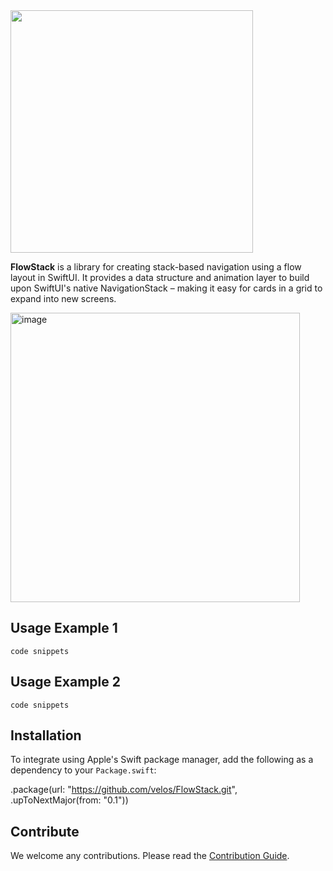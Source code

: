 <img src="[https://cdn.rawgit.com/lkzhao/Hero/427d5f2/Resources/Hero.svg](https://github.com/velos/FlowStack/assets/1665102/6f97b5e4-366e-4554-af95-87db15ad1150)https://github.com/velos/FlowStack/assets/1665102/6f97b5e4-366e-4554-af95-87db15ad1150" width="388"/>

**FlowStack** is a library for creating stack-based navigation using a flow layout in SwiftUI. It provides a data structure and animation layer to build upon SwiftUI's native NavigationStack – making it easy for cards in a grid to expand into new screens.

<img width="463" alt="image" src="https://github.com/velos/FlowStack/assets/1665102/93016629-0393-402f-b4fb-6eee08ccf312">

## Usage Example 1

```
code snippets
```

## Usage Example 2

```
code snippets
```

## Installation

To integrate using Apple's Swift package manager, add the following as a dependency to your `Package.swift`:

.package(url: "https://github.com/velos/FlowStack.git", .upToNextMajor(from: "0.1"))

## Contribute

We welcome any contributions. Please read the [Contribution Guide](https://github.com/HeroTransitions/Hero/wiki/Contribution-Guide).
